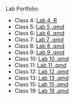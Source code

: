 Lab Portfolio: 

- Class 4: [Lab 4 .R](Class04/Class04.R)
- Class 5: [Lab 5 .qmd](Class05/class05.qmd)
- Class 6: [Lab 6 .qmd](Class06/Class06.qmd)
- Class 7: [Lab 7 .qmd](Class07/Class07_Lab_Handout.qmd)
- Class 8: [Lab 8 .qmd](Class08/Class08_something.qmd)
- Class 9: [Lab 9 .qmd](Class09/Class09_html.qmd)
- Class 10: [Lab 10 .qmd](Class10/Class10_render.qmd)
- Class 11: [Lab 11 .qmd](Class11/Class11/Class11_HW.qmd)
- Class 12: [Lab 12 .qmd](Class12/Class12_HW.qmd)
- Class 13: [Lab 13 .qmd](Class_13/Class13_HW.qmd)
- Class 15: [Lab 15 .qmd](Class15/class15_html.qmd)
- Class 19: [Lab 19 .qmd](Class%2019/Class_19_hw.qmd)

